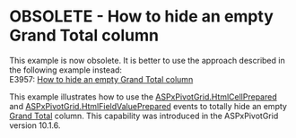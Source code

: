# OBSOLETE - How to hide an empty Grand Total column


<p>This example is now obsolete. It is better to use the approach described in the following example instead:<br />
E3957: <a href="https://www.devexpress.com/Support/Center/p/E3957">How to hide an empty Grand Total column</a> </p><p>This example illustrates how to use the <a href="http://documentation.devexpress.com/#AspNet/DevExpressWebASPxPivotGridASPxPivotGrid_HtmlCellPreparedtopic">ASPxPivotGrid.HtmlCellPrepared</a> and <a href="http://documentation.devexpress.com/#AspNet/DevExpressWebASPxPivotGridASPxPivotGrid_HtmlFieldValuePreparedtopic">ASPxPivotGrid.HtmlFieldValuePrepared</a> events to totally hide an empty <a href="http://documentation.devexpress.com/#AspNet/CustomDocument7271">Grand Total</a> column. This capability was introduced in the ASPxPivotGrid version 10.1.6.</p>

<br/>


